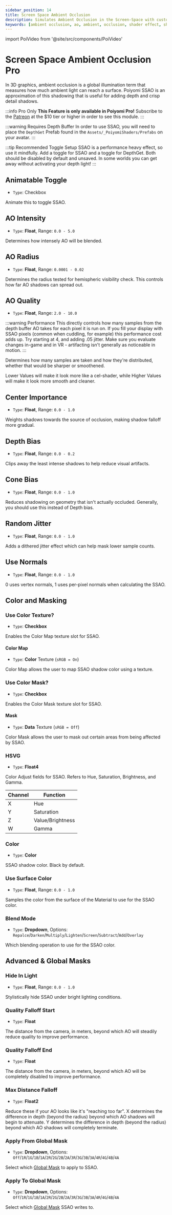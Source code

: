 ```yaml
---
sidebar_position: 14
title: Screen Space Ambient Occlusion
description: Simulates Ambient Occlusion in the Screen-Space with custom colors and effects.
keywords: [ambient occlusion, ao, ambient, occlusion, shader effect, shading, screen space ambient occlusion, screen space ao, screen space]
---
```

import PoiVideo from '@site/src/components/PoiVideo'

# Screen Space Ambient Occlusion <span class="badge badge--primary">Pro</span>

In 3D graphics, ambient occlusion is a global illumination term that measures how much ambient light can reach a surface. Poiyomi SSAO is an approximation of this shadowing that is useful for adding depth and crisp detail shadows.

:::info Pro Only
**This Feature is only available in Poiyomi Pro!** Subscribe to the [Patreon](https://www.patreon.com/poiyomi) at the $10 tier or higher in order to see this module.
:::

:::warning Requires Depth Buffer
In order to use SSAO, you will need to place the `DepthGet` Prefab found in the `Assets/_PoiyomiShaders/Prefabs` on your avatar.
:::

:::tip Recommended Toggle Setup
SSAO is a performance heavy effect, so use it mindfully. Add a toggle for SSAO and a toggle for DepthGet. Both should be disabled by default and unsaved. In some worlds you can get away without activating your depth light!
:::

## Animatable Toggle

- `Type`: Checkbox

Animate this to toggle SSAO.

## AO Intensity

- `Type`: **Float**, Range: `0.0 - 5.0`

Determines how intensely AO will be blended.

## AO Radius

- `Type`: **Float**, Range: `0.0001 - 0.02`

Determines the radius tested for hemispheric visibility check. This controls how far AO shadows can spread out.

## AO Quality

- `Type`: **Float**, Range: `2.0 - 10.0`

:::warning Performance
This directly controls how many samples from the depth buffer AO takes for each pixel it is run on. If you fill your display with SSAO pixels (common when cuddling, for example) this performance cost adds up. Try starting at 4, and adding .05 jitter. Make sure you evaluate changes in-game and in VR - artifacting isn't generally as noticeable in motion.
:::

Determines how many samples are taken and how they're distributed, whether that would be sharper or smoothened.

Lower Values will make it look more like a cel-shader, while Higher Values will make it look more smooth and cleaner.

## Center Importance

- `Type`: **Float**, Range: `0.0 - 1.0`

Weights shadows towards the source of occlusion, making shadow falloff more gradual.

## Depth Bias

- `Type`: **Float**, Range: `0.0 - 0.2`

Clips away the least intense shadows to help reduce visual artifacts.

## Cone Bias

- `Type`: **Float**, Range: `0.0 - 1.0`

Reduces shadowing on geometry that isn't actually occluded. Generally, you should use this instead of Depth bias.

## Random Jitter

- `Type`: **Float**, Range: `0.0 - 1.0`

Adds a dithered jitter effect which can help mask lower sample counts.

## Use Normals

- `Type`: **Float**, Range: `0.0 - 1.0`

0 uses vertex normals, 1 uses per-pixel normals when calculating the SSAO.

## Color and Masking

### Use Color Texture?

- `Type`: **Checkbox**

Enables the Color Map texture slot for SSAO.

#### Color Map

- `Type`: **Color** Texture (`sRGB = On`)

Color Map allows the user to map SSAO shadow color using a texture.

### Use Color Mask?

- `Type`: **Checkbox**

Enables the Color Mask texture slot for SSAO.

#### Mask

- `Type`: **Data** Texture (`sRGB = Off`)

Color Mask allows the user to mask out certain areas from being affected by SSAO.

### HSVG

- `Type`: **Float4**

Color Adjust fields for SSAO. Refers to Hue, Saturation, Brightness, and Gamma.

| Channel | Function |
| --- | --- |
| X | Hue |
| Y | Saturation |
| Z | Value/Brightness |
| W | Gamma |

### Color

- `Type`: **Color**

SSAO shadow color. Black by default.

### Use Surface Color

- `Type`: **Float**, Range: `0.0 - 1.0`

Samples the color from the surface of the Material to use for the SSAO color.

### Blend Mode

- `Type`: **Dropdown**, Options: `Repalce`/`Darken`/`Multiply`/`Lighten`/`Screen`/`Subtract`/`Add`/`Overlay`

Which blending operation to use for the SSAO color.

## Advanced & Global Masks

### Hide In Light

- `Type`: **Float**, Range: `0.0 - 1.0`

Stylistically hide SSAO under bright lighting conditions.

### Quality Falloff Start

- `Type`: **Float**

The distance from the camera, in meters, beyond which AO will steadily reduce quality to improve performance.

### Quality Falloff End

- `Type`: **Float**

The distance from the camera, in meters, beyond which AO will be completely disabled to improve performance.

### Max Distance Falloff

- `Type`: **Float2**

Reduce these if your AO looks like it's "reaching too far". X determines the difference in depth (beyond the radius) beyond which AO shadows will begin to attenuate. Y determines the difference in depth (beyond the radius) beyond which AO shadows will completely terminate.

### Apply From Global Mask

- `Type`: **Dropdown**, Options: `Off`/`1R`/`1G`/`1B`/`1A`/`2R`/`2G`/`2B`/`2A`/`3R`/`3G`/`3B`/`3A`/`4R`/`4G`/`4B`/`4A`

Select which [Global Mask](/docs/modifiers/global-masks.md) to apply to SSAO.

### Apply To Global Mask

- `Type`: **Dropdown**, Options: `Off`/`1R`/`1G`/`1B`/`1A`/`2R`/`2G`/`2B`/`2A`/`3R`/`3G`/`3B`/`3A`/`4R`/`4G`/`4B`/`4A`

Select which [Global Mask](/docs/modifiers/global-masks.md) SSAO writes to.
